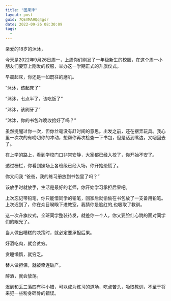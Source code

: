 ```yaml
---
title: "因果律"
layout: post
guid: 7QEVMA9Qq4gsr
date: 2022-09-26 08:30:09
tags:
  -
---
```


亲爱的18岁的沐沐，

今天是2022年9月26日周一，上周你们刚发了一年级新生的校服，在这个周一小朋友们要穿上刚发的校服，举办这一学期正式的升旗仪式。

早晨起床，你还是一如既往的磨叽。

“沐沐，该起床了”

“沐沐，七点半了，该吃饭了”

“沐沐，该刷牙了”

“沐沐，你的书包昨晚收拾好了吗？”

虽然提醒过你一次，但你丝毫没有赶时间的意思。出发之前，还在摆弄玩具。我心里一次次的有唠叨你的冲动，想帮你再次检查一下书包，但是话到嘴边，又咽回去了。

在上学的路上，看到学校门口非常安静，大家都已经入校了，你开始不安了。

透过栅栏，你看到操场上各班级已经入场，你开始恐慌了。

你又问我 “爸爸，我的练习册放到书包里了吗？”

该放手时就放手，生活是最好的老师，你开始学习承担后果吧。

上次忘记带铅笔，你只能借同学的铅笔，回家后就偷偷在书包放了一支备用铅笔。上次迟到了，你在众目睽睽下进教室，我猜你是脸红的,也吸取了教训。

这一次升旗仪式，全班同学整装待发，就差你一个人，你又要脸红心跳的面对同学们的眼光了。

当人做出糟糕的决策时，就必定要承担后果。

好酒吃肉，就会贫穷。

贪睡懒惰，就穷乏。

替人做担保，就被牵连破产。

醉酒，就会放荡。

迟到和丢三落四有种小错，可以成为练习的道场，吃点苦头，吸取教训，不至于将来犯一些粉身碎骨的错误。






